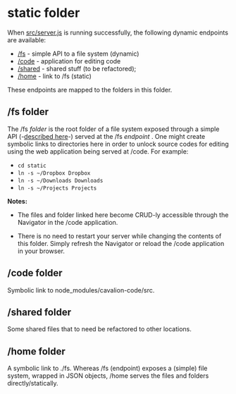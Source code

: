 # static folder

When [src/server.js](https://github.com/relluf/cavalion-server/blob/master/src/server.js) is running successfully, the following dynamic endpoints are available:

* [/fs](http://localhost:44710/fs) - simple API to a file system (dynamic)
* [/code](http://localhost:44710/code) - application for editing code
* [/shared](http://localhost:44710/shared) - shared stuff (to be refactored);
* [/home](http://localhost:44710/home) - link to /fs (static)

These endpoints are mapped to the folders in this folder.

## /fs folder

The /fs _folder_ is the root folder of a file system exposed through a simple API (-[described here](https://google.com/?q=please%20describe)-) served at the /fs _endpoint_ . One might create symbolic links to directories here in order to unlock source codes for editing using the web application being served at /code. For example:

* `cd static`
* `ln -s ~/Dropbox Dropbox`
* `ln -s ~/Downloads Downloads`
* `ln -s ~/Projects Projects`

**Notes:** 

* The files and folder linked here become CRUD-ly accessible through the Navigator in the /code application.

* There is no need to restart your server while changing the contents of this folder. Simply refresh the Navigator or reload the /code application in your browser.

## /code folder

Symbolic link to node_modules/cavalion-code/src.

## /shared folder

Some shared files that to need be refactored to other locations.

## /home folder

A symbolic link to ./fs. Whereas /fs (endpoint) exposes a (simple) file system, wrapped in JSON objects, /home serves the files and folders directly/statically.